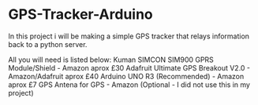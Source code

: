 # GPS-Tracker-Arduino
In this project i will be making a simple GPS tracker that relays information back to a python server.

All you will need is listed below:
  Kuman SIMCON SIM900 GPRS Module/Shield - Amazon aprox £30
  Adafruit Ultimate GPS Breakout V2.0 - Amazon/Adafruit aprox £40
  Arduino UNO R3 (Recommended)        - Amazon aprox £7
  GPS Antena for GPS - Amazon (Optional - I did not use this in my project)
